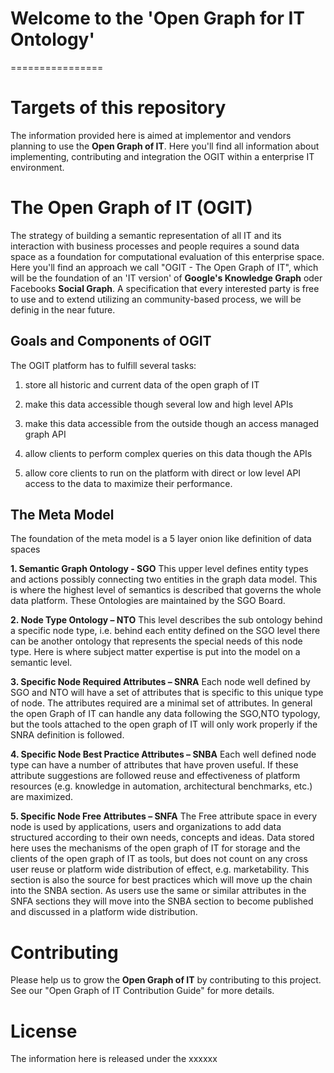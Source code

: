 # Welcome to the 'Open Graph for IT Ontology'
================

# Targets of this repository

The information provided here is aimed at implementor and vendors planning to use the **Open Graph of IT**. Here you'll find all information about implementing, contributing and integration the OGIT within a enterprise IT 
environment.

# The Open Graph of IT (OGIT)

The strategy of building a semantic representation of all IT and its interaction with business processes and people requires a sound data space as a foundation for computational evaluation of this enterprise space.
Here you'll find an approach we call "OGIT - The Open Graph of IT", which will be the foundation of an 'IT version' of **Google's Knowledge Graph** oder Facebooks **Social Graph**. A specification that every interested
party is free to use and to extend utilizing an community-based process, we will be definig in the near future.

## Goals and Components of OGIT

The OGIT platform has to fulfill several tasks:

1.	store all historic and current data of the open graph of IT

2.	make this data accessible though several low and high level APIs

3.	make this data accessible from the outside though an access managed graph API

4.	allow clients to perform complex queries on this data though the APIs

5.	allow core clients to run on the platform with direct or low level API access to the data to maximize their performance.

## The Meta Model

The foundation of the meta model is a 5 layer onion like definition of data spaces 

**1.	Semantic Graph Ontology - SGO**
    This upper level defines entity types and actions possibly connecting two entities in the graph data model. This is where the highest level of semantics is described that governs the whole data platform. 
    These Ontologies are maintained by the SGO Board. 

**2.	Node Type Ontology – NTO**
    This level describes the sub ontology behind a specific node type, i.e. behind each entity defined on the SGO level there can be another ontology that represents the special needs of this node type. 
    Here is where subject matter expertise is put into the model on a semantic level. 
    

**3.	Specific Node Required Attributes – SNRA**
    Each node well defined by SGO and NTO will have a set of attributes that is specific to this unique type of node. The attributes required are a minimal set of attributes. In general the open Graph of IT can handle any data following the SGO,NTO typology, but the tools attached to the open graph of IT will only work properly if the SNRA definition is followed. 

**4.	Specific Node Best Practice Attributes – SNBA**
    Each well defined node type can have a number of attributes that have proven useful. If these attribute suggestions are followed reuse and effectiveness of platform resources (e.g. knowledge in automation, architectural benchmarks, etc.) are maximized.  

**5.	Specific Node Free Attributes – SNFA**
    The Free attribute space in every node is used by applications, users and organizations to add data structured according to their own needs, concepts and ideas. Data stored here uses the mechanisms of the open graph of IT for storage and the clients of the open graph of IT as tools, but does not count on any cross user reuse or platform wide distribution of effect, e.g. marketability. This section is also the source for best practices which will move up the chain into the SNBA section. As users use the same or similar attributes in the SNFA sections they will move into the SNBA section to become published and discussed in a platform wide distribution. 

# 

# Contributing

Please help us to grow the **Open Graph of IT** by contributing to this project. See our "Open Graph of IT Contribution Guide" for more details.

# License

The information here is released under the xxxxxx
